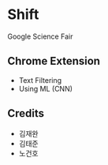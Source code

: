 # Shift
Google Science Fair



## Chrome Extension 

* Text Filtering
* Using ML (CNN)

## Credits 

* 김재완
* 김태준
* 노건호